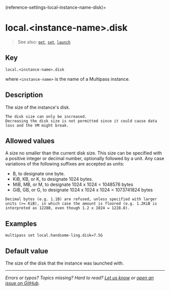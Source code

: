 (reference-settings-local-instance-name-disk)=
# local.\<instance-name\>.disk

> See also: [`get`](/reference/command-line-interface/get), [`set`](/reference/command-line-interface/set), [`launch`](/reference/command-line-interface/launch)

## Key

`local.<instance-name>.disk`

where `<instance-name>` is the name of a Multipass instance.

## Description

The size of the instance's disk.

```{caution}
The disk size can only be increased.
Decreasing the disk size is not permitted since it could cause data loss and the VM might break. 
```

## Allowed values

A size no smaller than the current disk size. This size can be specified with a positive integer or decimal number, optionally followed by a unit. Any case variations of the following suffixes are accepted as units:
  - B, to designate one byte.
  - KiB, KB, or K, to designate 1024 bytes.
  - MiB, MB, or M, to designate 1024 x 1024 = 1048576 bytes
  - GiB, GB, or G, to designate 1024 x 1024 x 1024 = 1073741824 bytes
  
```{note}
Decimal bytes (e.g. 1.1B) are refused, unless specified with larger units (>= KiB), in which case the amount is floored (e.g. 1.2KiB is interpreted as 1228B, even though 1.2 x 1024 = 1228.8).
```

## Examples

`multipass set local.handsome-ling.disk=7.5G`

## Default value

The size of the disk that the instance was launched with.

---

*Errors or typos? Topics missing? Hard to read? <a href="https://docs.google.com/forms/d/e/1FAIpQLSd0XZDU9sbOCiljceh3rO_rkp6vazy2ZsIWgx4gsvl_Sec4Ig/viewform?usp=pp_url&entry.317501128=https://canonical.com/multipass/docs/local.<instance-name>.disk" target="_blank">Let us know</a> or <a href="https://github.com/canonical/multipass/issues/new/choose" target="_blank">open an issue on GitHub</a>.*

